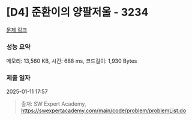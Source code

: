 # [D4] 준환이의 양팔저울 - 3234 

[문제 링크](https://swexpertacademy.com/main/code/problem/problemDetail.do?contestProbId=AWAe7XSKfUUDFAUw) 

### 성능 요약

메모리: 13,560 KB, 시간: 688 ms, 코드길이: 1,930 Bytes

### 제출 일자

2025-01-11 17:57



> 출처: SW Expert Academy, https://swexpertacademy.com/main/code/problem/problemList.do